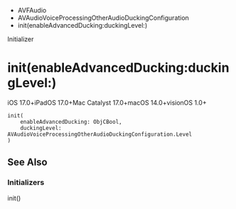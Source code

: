

- AVFAudio
- AVAudioVoiceProcessingOtherAudioDuckingConfiguration
-  init(enableAdvancedDucking:duckingLevel:) 

Initializer

# init(enableAdvancedDucking:duckingLevel:)

iOS 17.0+iPadOS 17.0+Mac Catalyst 17.0+macOS 14.0+visionOS 1.0+

``` source
init(
    enableAdvancedDucking: ObjCBool,
    duckingLevel: AVAudioVoiceProcessingOtherAudioDuckingConfiguration.Level
)
```

## See Also

### Initializers

init()

